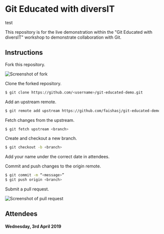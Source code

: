 # Git Educated with diversIT
test

This repository is for the live demonstration within the "Git Educated with diversIT" workshop to demonstrate collaboration with Git.

## Instructions

Fork this repository.

![Screenshot of fork](assets/fork.png)

Clone the forked repository.
```bash
$ git clone https://github.com/<username>/git-educated-demo.git
```

Add an upstream remote.

```bash
$ git remote add upstream https://github.com/faishasj/git-educated-demo.git
```

Fetch changes from the upstream.

```bash
$ git fetch upstream <branch>
```

Create and checkout a new branch.

```bash
$ git checkout -b <branch>
```

Add your name under the correct date in attendees.

Commit and push changes to the origin remote.

```bash
$ git commit -m “<message>”
$ git push origin <branch>

```

Submit a pull request.

![Screenshot of pull request](assets/pull_request.png)

## Attendees

#### Wednesday, 3rd April 2019
